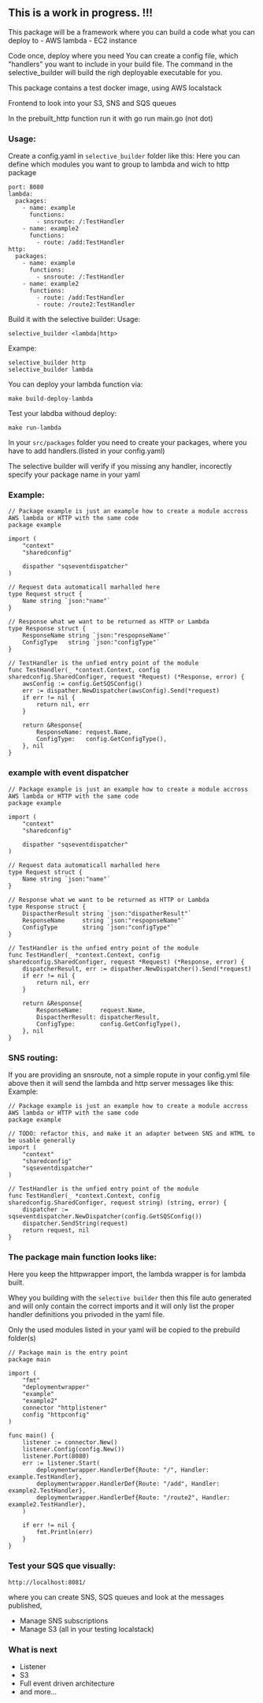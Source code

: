 ## This is a work in progress. !!!

This package will be a framework where you can build a code what you can deploy to 
    - AWS lambda
    - EC2 instance

Code once, deploy where you need
You can create a config file, which "handlers" you want to include in your build file. 
The command in the selective_builder will build the righ deployable executable for you.

This package contains a test docker image, using AWS localstack

Frontend to look into your S3, SNS and SQS queues

In the prebuilt_http function run it with go run main.go (not dot)

### Usage:

Create a config.yaml in `selective_builder` folder like this:
Here you can define which modules you want to group to lambda and wich to http package

```
port: 8080
lambda:
  packages:
    - name: example
      functions: 
        - snsroute: /:TestHandler
    - name: example2
      functions: 
        - route: /add:TestHandler
http:
  packages:
    - name: example
      functions: 
        - snsroute: /:TestHandler
    - name: example2
      functions: 
        - route: /add:TestHandler
        - route: /route2:TestHandler
```

Build it with the selective builder:
Usage:

```selective_builder <lambda|http>```

Exampe:

```
selective_builder http
selective_builder lambda

```

You can deploy your lambda function via:
```
make build-deploy-lambda
```

Test your labdba withoud deploy:
```
make run-lambda
```

In your ```src/packages``` folder you need to create your packages, where you have to add handlers.(listed in your config.yaml)

The selective builder will verify if you missing any handler, incorectly specify your package name in your yaml

### Example:
```
// Package example is just an example how to create a module accross AWS lambda or HTTP with the same code
package example

import (
	"context"
	"sharedconfig"

	dispather "sqseventdispatcher"
)

// Request data automaticall marhalled here
type Request struct {
	Name string `json:"name"`
}

// Response what we want to be returned as HTTP or Lambda
type Response struct {
	ResponseName string `json:"respopnseName"`
	ConfigType   string `json:"configType"`
}

// TestHandler is the unfied entry point of the module
func TestHandler(_ *context.Context, config sharedconfig.SharedConfiger, request *Request) (*Response, error) {
	awsConfig := config.GetSQSConfig()
	err := dispather.NewDispatcher(awsConfig).Send(*request)
	if err != nil {
		return nil, err
	}

	return &Response{
		ResponseName: request.Name,
		ConfigType:   config.GetConfigType(),
	}, nil
}
```

### example with event dispatcher
```
// Package example is just an example how to create a module accross AWS lambda or HTTP with the same code
package example

import (
	"context"
	"sharedconfig"

	dispather "sqseventdispatcher"
)

// Request data automaticall marhalled here
type Request struct {
	Name string `json:"name"`
}

// Response what we want to be returned as HTTP or Lambda
type Response struct {
	DispactherResult string `json:"dispatherResult"`
	ResponseName     string `json:"respopnseName"`
	ConfigType       string `json:"configType"`
}

// TestHandler is the unfied entry point of the module
func TestHandler(_ *context.Context, config sharedconfig.SharedConfiger, request *Request) (*Response, error) {
	dispatcherResult, err := dispather.NewDispatcher().Send(*request)
	if err != nil {
		return nil, err
	}

	return &Response{
		ResponseName:     request.Name,
		DispactherResult: dispatcherResult,
		ConfigType:       config.GetConfigType(),
	}, nil
}
```

### SNS routing:

If you are providing an snsroute, not a simple ropute in your config.yml file above then it will send the lambda and http server messages like this:
Example:
```
// Package example is just an example how to create a module accross AWS lambda or HTTP with the same code
package example

// TODO: refactor this, and make it an adapter between SNS and HTML to be usable generally
import (
	"context"
	"sharedconfig"
	"sqseventdispatcher"
)

// TestHandler is the unfied entry point of the module
func TestHandler(_ *context.Context, config sharedconfig.SharedConfiger, request string) (string, error) {
	dispatcher := sqseventdispatcher.NewDispatcher(config.GetSQSConfig())
	dispatcher.SendString(request)
	return request, nil
}
```

### The package main function looks like:
Here you keep the httpwrapper import, the lambda wrapper is for lambda built.


Whey you building with the ```selective builder``` then this file auto generated and will only contain the correct imports
and it will only list the proper handler definitions you privoded in the yaml file.

Only the used modules listed in your yaml will be copied to the prebuild folder(s)
```
// Package main is the entry point
package main

import (
	"fmt"
	"deploymentwrapper"
	"example"
	"example2"
	connector "httplistener"
	config "httpconfig"
)

func main() {
	listener := connector.New()
	listener.Config(config.New())
	listener.Port(8080)
	err := listener.Start(
		deploymentwrapper.HandlerDef{Route: "/", Handler: example.TestHandler},
		deploymentwrapper.HandlerDef{Route: "/add", Handler: example2.TestHandler},
		deploymentwrapper.HandlerDef{Route: "/route2", Handler: example2.TestHandler},
    )

	if err != nil {
		fmt.Println(err)
	}
}

```

### Test your SQS que visually:
```
http://localhost:8081/
```
where you can create SNS, SQS queues and look at the messages published, 
- Manage SNS subscriptions
- Manage S3
(all in your testing localstack)


### What is next

- Listener
- S3
- Full event driven architecture 
- and more...

